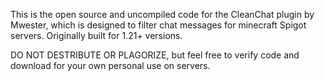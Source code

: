 This is the open source and uncompiled code for the CleanChat plugin by Mwester, which is designed to filter chat messages for minecraft Spigot servers. Originally built for 1.21+ versions.

DO NOT DESTRIBUTE OR PLAGORIZE, but feel free to verify code and download for your own personal use on servers.
